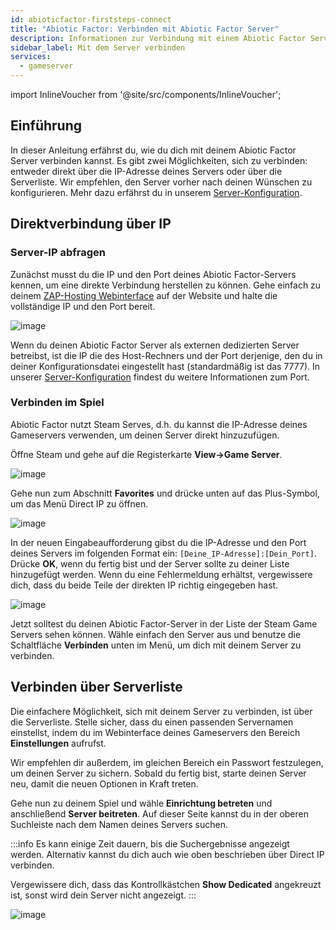 ```yaml
---
id: abioticfactor-firststeps-connect
title: "Abiotic Factor: Verbinden mit Abiotic Factor Server"
description: Informationen zur Verbindung mit einem Abiotic Factor Server von ZAP-Hosting - ZAP-Hosting.com Dokumentation
sidebar_label: Mit dem Server verbinden
services:
  - gameserver
---
```


import InlineVoucher from '@site/src/components/InlineVoucher';

## Einführung

In dieser Anleitung erfährst du, wie du dich mit deinem Abiotic Factor Server verbinden kannst. Es gibt zwei Möglichkeiten, sich zu verbinden: entweder direkt über die IP-Adresse deines Servers oder über die Serverliste. Wir empfehlen, den Server vorher nach deinen Wünschen zu konfigurieren. Mehr dazu erfährst du in unserem [Server-Konfiguration](abioticfactor-configuration.md).

<InlineVoucher />

## Direktverbindung über IP

### Server-IP abfragen

Zunächst musst du die IP und den Port deines Abiotic Factor-Servers kennen, um eine direkte Verbindung herstellen zu können. Gehe einfach zu deinem [ZAP-Hosting Webinterface](https://zap-hosting.com/en/customer/) auf der Website und halte die vollständige IP und den Port bereit.

![image](https://screensaver01.zap-hosting.com/index.php/s/P2GPRPcTPAytK2z/preview)

Wenn du deinen Abiotic Factor Server als externen dedizierten Server betreibst, ist die IP die des Host-Rechners und der Port derjenige, den du in deiner Konfigurationsdatei eingestellt hast (standardmäßig ist das 7777). In unserer [Server-Konfiguration](abioticfactor-configuration.md) findest du weitere Informationen zum Port.

### Verbinden im Spiel

Abiotic Factor nutzt Steam Serves, d.h. du kannst die IP-Adresse deines Gameservers verwenden, um deinen Server direkt hinzuzufügen.

Öffne Steam und gehe auf die Registerkarte **View->Game Server**.

![image](https://screensaver01.zap-hosting.com/index.php/s/9Yi2ymdSRj3WDbx/preview)

Gehe nun zum Abschnitt **Favorites** und drücke unten auf das Plus-Symbol, um das Menü Direct IP zu öffnen.

![image](https://screensaver01.zap-hosting.com/index.php/s/7dFW9ANQmeTNdz9/preview)

In der neuen Eingabeaufforderung gibst du die IP-Adresse und den Port deines Servers im folgenden Format ein: `[Deine_IP-Adresse]:[Dein_Port]`. Drücke **OK**, wenn du fertig bist und der Server sollte zu deiner Liste hinzugefügt werden. Wenn du eine Fehlermeldung erhältst, vergewissere dich, dass du beide Teile der direkten IP richtig eingegeben hast.

![image](https://screensaver01.zap-hosting.com/index.php/s/ir5Hy54fc95CDbs/preview)

Jetzt solltest du deinen Abiotic Factor-Server in der Liste der Steam Game Servers sehen können. Wähle einfach den Server aus und benutze die Schaltfläche **Verbinden** unten im Menü, um dich mit deinem Server zu verbinden.

## Verbinden über Serverliste

Die einfachere Möglichkeit, sich mit deinem Server zu verbinden, ist über die Serverliste. Stelle sicher, dass du einen passenden Servernamen einstellst, indem du im Webinterface deines Gameservers den Bereich **Einstellungen** aufrufst.

Wir empfehlen dir außerdem, im gleichen Bereich ein Passwort festzulegen, um deinen Server zu sichern. Sobald du fertig bist, starte deinen Server neu, damit die neuen Optionen in Kraft treten.

Gehe nun zu deinem Spiel und wähle **Einrichtung betreten** und anschließend **Server beitreten**. Auf dieser Seite kannst du in der oberen Suchleiste nach dem Namen deines Servers suchen.

:::info
Es kann einige Zeit dauern, bis die Suchergebnisse angezeigt werden. Alternativ kannst du dich auch wie oben beschrieben über Direct IP verbinden.

Vergewissere dich, dass das Kontrollkästchen **Show Dedicated** angekreuzt ist, sonst wird dein Server nicht angezeigt.
:::

![image](https://screensaver01.zap-hosting.com/index.php/s/B5JjGR93qkp9WXK/preview)